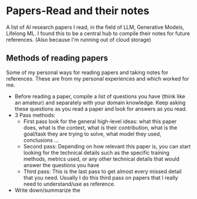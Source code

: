 # Papers-Read and their notes 
A list of AI research papers I read, in the field of LLM, Generative Models, Lifelong ML. I found this to be a central hub to compile their notes for future references. (Also because I'm running out of cloud storage) 

## Methods of reading papers 
Some of my personal ways for reading papers and taking notes for references. These are from my personal experiences and which worked for me. 
- Before reading a paper, compile a list of questions you have (think like an amateur) and separately with your domain knowledge. Keep asking these questions as you read a paper and look for answers as you read. 
- 3 Pass methods: 
    - First pass look for the general high-level ideas: what this paper does, what is the context, what is their contribution, what is the goal/task they are trying to solve, what model they used, conclusions ... 
    - Second pass: Depending on how relevant this paper is, you can start looking for the technical details such as the specific training methods, metrics used, or any other technical details that would answer the questions you have 
    - Third pass: This is the last pass to get almost every missed detail that you need. Usually I do this third pass on papers that I really need to understand/use as reference. 
- Write down/summarize the 